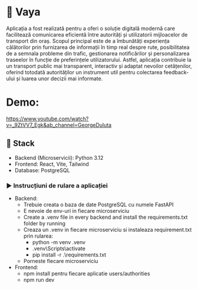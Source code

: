 # 🚦 Vaya
Aplicația a fost realizată pentru a oferi o soluție digitală modernă care facilitează comunicarea eficientă între autorități și utilizatorii mijloacelor de transport din oraș. Scopul principal este de a îmbunătăți experiența călătorilor prin furnizarea de informații în timp real despre rute, posibilitatea de a semnala probleme din trafic, gestionarea notificărilor și personalizarea traseelor în funcție de preferințele utilizatorului. Astfel, aplicația contribuie la un transport public mai transparent, interactiv și adaptat nevoilor cetățenilor, oferind totodată autorităților un instrument util pentru colectarea feedback-ului și luarea unor decizii mai informate.

# Demo:
https://www.youtube.com/watch?v=_9ZtVV7_Egk&ab_channel=GeorgeDuluta

## 🧱 Stack
- Backend (Microservicii): Python 3.12
- Frontend: React, Vite, Tailwind
- Database: PostgreSQL



### ▶️ Instrucțiuni de rulare a aplicației
- Backend:
  - Trebuie creata o baza de date PostgreSQL cu numele FastAPI
  - E nevoie de env-uri in fiecare microserviciu
  - Create a .venv file in every backend and install the requirements.txt folder by running
  - Creaza un .venv in fiecare microserviciu si instaleaza requirement.txt prin rularea:
    - python -m venv .venv
    - .venv\Scripts\activate
    - pip install -r .\requirements.txt 
  - Porneste fiecare microserviciu
- Frontend:
  - npm install pentru fiecare aplicatie users/authorities
  - npm run dev
